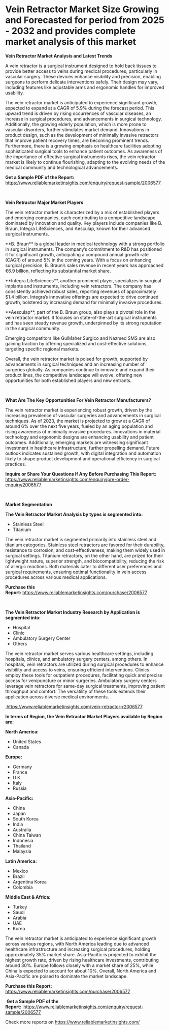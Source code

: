 <p><h1>Vein Retractor Market Size Growing and Forecasted for period from 2025 - 2032 and provides complete market analysis of this market</h1></p><p><strong>Vein Retractor Market Analysis and Latest Trends</strong></p>
<p><p>A vein retractor is a surgical instrument designed to hold back tissues to provide better access to veins during medical procedures, particularly in vascular surgery. These devices enhance visibility and precision, enabling surgeons to perform delicate interventions safely. Their design may vary, including features like adjustable arms and ergonomic handles for improved usability.</p><p>The vein retractor market is anticipated to experience significant growth, expected to expand at a CAGR of 5.9% during the forecast period. This upward trend is driven by rising occurrences of vascular diseases, an increase in surgical procedures, and advancements in surgical technology. Additionally, the growing elderly population, which is more prone to vascular disorders, further stimulates market demand. Innovations in product design, such as the development of minimally invasive retractors that improve patient recovery times, are becoming prominent trends. Furthermore, there is a growing emphasis on healthcare facilities adopting sophisticated surgical tools to enhance patient outcomes. As awareness of the importance of effective surgical instruments rises, the vein retractor market is likely to continue flourishing, adapting to the evolving needs of the medical community and technological advancements.</p></p>
<p><strong>Get a Sample PDF of the Report:&nbsp;</strong> <a href="https://www.reliablemarketinsights.com/enquiry/request-sample/2006577?utm_campaign=3277&utm_medium=2&utm_source=Github&utm_content=ia&utm_term=05032025&utm_id=vein-retractor">https://www.reliablemarketinsights.com/enquiry/request-sample/2006577</a></p>
<p>&nbsp;</p>
<p><strong>Vein Retractor Major Market Players</strong></p>
<p><p>The vein retractor market is characterized by a mix of established players and emerging companies, each contributing to a competitive landscape dominated by innovation and quality. Key players include companies like B. Braun, Integra LifeSciences, and Aesculap, known for their advanced surgical instruments.</p><p>**B. Braun** is a global leader in medical technology with a strong portfolio in surgical instruments. The company’s commitment to R&D has positioned it for significant growth, anticipating a compound annual growth rate (CAGR) of around 5% in the coming years. With a focus on enhancing surgical precision, B. Braun’s sales revenue in recent years has approached €6.9 billion, reflecting its substantial market share.</p><p>**Integra LifeSciences**, another prominent player, specializes in surgical implants and instruments, including vein retractors. The company has consistently achieved robust sales, reporting revenues of approximately $1.4 billion. Integra’s innovative offerings are expected to drive continued growth, bolstered by increasing demand for minimally invasive procedures.</p><p>**Aesculap**, part of the B. Braun group, also plays a pivotal role in the vein retractor market. It focuses on state-of-the-art surgical instruments and has seen steady revenue growth, underpinned by its strong reputation in the surgical community.</p><p>Emerging competitors like GulMaher Surgico and Nazmed SMS are also gaining traction by offering specialized and cost-effective solutions, targeting specific regional markets.</p><p>Overall, the vein retractor market is poised for growth, supported by advancements in surgical techniques and an increasing number of surgeries globally. As companies continue to innovate and expand their product lines, the competitive landscape will evolve, offering new opportunities for both established players and new entrants.</p></p>
<p>&nbsp;</p>
<p><strong>What Are The Key Opportunities For Vein Retractor Manufacturers?</strong></p>
<p><p>The vein retractor market is experiencing robust growth, driven by the increasing prevalence of vascular surgeries and advancements in surgical techniques. As of 2023, the market is projected to grow at a CAGR of around 6% over the next five years, fueled by an aging population and rising awareness of minimally invasive procedures. Innovations in material technology and ergonomic designs are enhancing usability and patient outcomes. Additionally, emerging markets are witnessing significant investment in healthcare infrastructure, further propelling demand. Future outlook indicates sustained growth, with digital integration and automation likely to shape product development and operational efficiency in surgical practices.</p></p>
<p><strong>Inquire or Share Your Questions If Any Before Purchasing This Report:</strong> <a href="https://www.reliablemarketinsights.com/enquiry/pre-order-enquiry/2006577?utm_campaign=3277&utm_medium=2&utm_source=Github&utm_content=ia&utm_term=05032025&utm_id=vein-retractor">https://www.reliablemarketinsights.com/enquiry/pre-order-enquiry/2006577</a></p>
<p>&nbsp;</p>
<p><strong>Market Segmentation</strong></p>
<p><strong>The Vein Retractor Market Analysis by types is segmented into:</strong></p>
<p><ul><li>Stainless Steel</li><li>Titanium</li></ul></p>
<p><p>The vein retractor market is segmented primarily into stainless steel and titanium categories. Stainless steel retractors are favored for their durability, resistance to corrosion, and cost-effectiveness, making them widely used in surgical settings. Titanium retractors, on the other hand, are prized for their lightweight nature, superior strength, and biocompatibility, reducing the risk of allergic reactions. Both materials cater to different user preferences and surgical requirements, ensuring optimal functionality in vein access procedures across various medical applications.</p></p>
<p><strong>Purchase this Report:&nbsp;</strong><a href="https://www.reliablemarketinsights.com/purchase/2006577?utm_campaign=3277&utm_medium=2&utm_source=Github&utm_content=ia&utm_term=05032025&utm_id=vein-retractor">https://www.reliablemarketinsights.com/purchase/2006577</a></p>
<p>&nbsp;</p>
<p><strong>The Vein Retractor Market Industry Research by Application is segmented into:</strong></p>
<p><ul><li>Hospital</li><li>Clinic</li><li>Ambulatory Surgery Center</li><li>Others</li></ul></p>
<p><p>The vein retractor market serves various healthcare settings, including hospitals, clinics, and ambulatory surgery centers, among others. In hospitals, vein retractors are utilized during surgical procedures to enhance visibility and access to veins, ensuring efficient interventions. Clinics employ these tools for outpatient procedures, facilitating quick and precise access for venipuncture or minor surgeries. Ambulatory surgery centers leverage vein retractors for same-day surgical treatments, improving patient throughput and comfort. The versatility of these tools extends their application across diverse medical environments.</p></p>
<p><a href="https://www.reliablemarketinsights.com/vein-retractor-r2006577?utm_campaign=3277&utm_medium=2&utm_source=Github&utm_content=ia&utm_term=05032025&utm_id=vein-retractor">&nbsp;https://www.reliablemarketinsights.com/vein-retractor-r2006577</a></p>
<p><strong>In terms of Region, the Vein Retractor Market Players available by Region are:</strong></p>
<p>
    <p> <strong> North America: </strong>
        <ul>
            <li>United States</li>
            <li>Canada</li>
        </ul>
        </p> 
    <p> <strong> Europe: </strong>
        <ul>
            <li>Germany</li>
            <li>France</li>
            <li>U.K.</li>
            <li>Italy</li>
            <li>Russia</li>
        </ul>
        </p> 
    <p> <strong> Asia-Pacific: </strong>
        <ul>
            <li>China</li>
            <li>Japan</li>
            <li>South Korea</li>
            <li>India</li>
            <li>Australia</li>
            <li>China Taiwan</li>
            <li>Indonesia</li>
            <li>Thailand</li>
            <li>Malaysia</li>
        </ul>
        </p> 
    <p> <strong> Latin America: </strong>
        <ul>
            <li>Mexico</li>
            <li>Brazil</li>
            <li>Argentina Korea</li>
            <li>Colombia</li>
        </ul>
        </p> 
    <p> <strong> Middle East & Africa: </strong>
        <ul>
            <li>Turkey</li>
            <li>Saudi</li>
            <li>Arabia</li>
            <li>UAE</li>
            <li>Korea</li>
        </ul>
    </p>
    </p>
<p><p>The vein retractor market is anticipated to experience significant growth across various regions, with North America leading due to advanced healthcare infrastructure and increasing surgical procedures, holding approximately 35% market share. Asia-Pacific is projected to exhibit the highest growth rate, driven by rising healthcare investments, contributing around 30%. Europe follows closely with a market share of 25%, while China is expected to account for about 10%. Overall, North America and Asia-Pacific are poised to dominate the market landscape.</p></p>
<p><strong>Purchase this Report: </strong><a href="https://www.reliablemarketinsights.com/purchase/2006577?utm_campaign=3277&utm_medium=2&utm_source=Github&utm_content=ia&utm_term=05032025&utm_id=vein-retractor">https://www.reliablemarketinsights.com/purchase/2006577</a></p>
<p>&nbsp;<strong>Get a Sample PDF of the Report:&nbsp;&nbsp;</strong><a href="https://www.reliablemarketinsights.com/enquiry/request-sample/2006577?utm_campaign=3277&utm_medium=2&utm_source=Github&utm_content=ia&utm_term=05032025&utm_id=vein-retractor">https://www.reliablemarketinsights.com/enquiry/request-sample/2006577</a></p>
<p><strong></strong></p>
<p>Check more reports on <a href="https://www.reliablemarketinsights.com/?utm_campaign=3277&utm_medium=2&utm_source=Github&utm_content=ia&utm_term=05032025&utm_id=vein-retractor">https://www.reliablemarketinsights.com/</a></p>